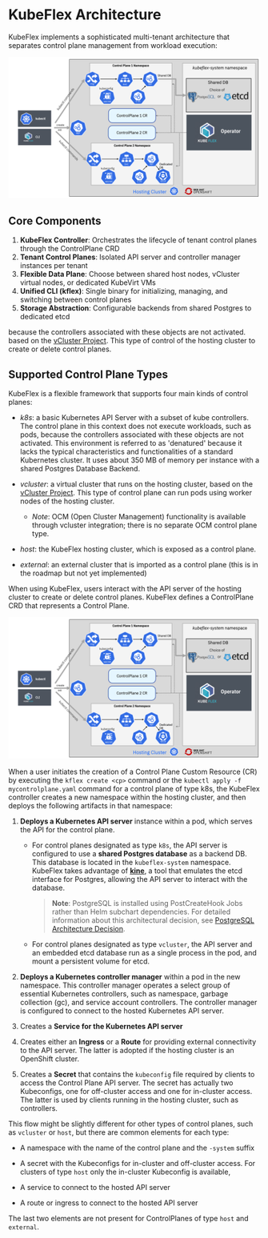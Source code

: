 # KubeFlex Architecture

KubeFlex implements a sophisticated multi-tenant architecture that separates control plane management from workload execution:

![KubeFlex Architecture](./images/kubeflex-architecture.png)

## Core Components

1. **KubeFlex Controller**: Orchestrates the lifecycle of tenant control planes through the ControlPlane CRD
2. **Tenant Control Planes**: Isolated API server and controller manager instances per tenant
3. **Flexible Data Plane**: Choose between shared host nodes, vCluster virtual nodes, or dedicated KubeVirt VMs
4. **Unified CLI (kflex)**: Single binary for initializing, managing, and switching between control planes
5. **Storage Abstraction**: Configurable backends from shared Postgres to dedicated etcd

because the controllers associated with these objects are not activated. 
based on the  [vCluster Project](https://www.vcluster.com). This type of control 
of the hosting cluster to create or delete control planes.

## Supported Control Plane Types

KubeFlex is a flexible framework that supports four main kinds of control planes:

- *k8s*: a basic Kubernetes API Server with a subset of kube controllers. The control plane in this context does not execute workloads, such as pods, because the controllers associated with these objects are not activated. This environment is referred to as 'denatured' because it lacks the typical characteristics and functionalities of a standard Kubernetes cluster. It uses about 350 MB of memory per instance with a shared Postgres Database Backend.

- *vcluster*: a virtual cluster that runs on the hosting cluster, based on the [vCluster Project](https://www.vcluster.com). This type of control plane can run pods using worker nodes of the hosting cluster. 
  - *Note*: OCM (Open Cluster Management) functionality is available through vcluster integration; there is no separate OCM control plane type.

- *host*: the KubeFlex hosting cluster, which is exposed as a control plane.

- *external*: an external cluster that is imported as a control plane (this is in the roadmap but not yet implemented)

When using KubeFlex, users interact with the API server of the hosting cluster to create or delete control planes. KubeFlex defines a ControlPlane CRD that represents a Control Plane.

![image info](./images/kubeflex-architecture.png)

When a user initiates the creation of a Control Plane Custom Resource (CR) by
executing the `kflex create <cp>` command or the `kubectl apply -f mycontrolplane.yaml` 
command for a control plane of type k8s, the KubeFlex controller creates a new namespace 
within the hosting cluster, and then deploys the following artifacts in that namespace:

1. **Deploys a Kubernetes API server** instance within a pod, which
    serves the API for the control plane.

    - For control planes designated as type `k8s`, the API server is
      configured to use a **shared Postgres database** as a backend DB.
      This database is located in the `kubeflex-system` namespace. KubeFlex takes advantage of
      [**<u>kine</u>**](https://github.com/k3s-io/kine), a tool that
      emulates the etcd interface for Postgres, allowing the API server
      to interact with the database.
      
      > **Note**: PostgreSQL is installed using PostCreateHook Jobs rather than Helm subchart dependencies. 
      > For detailed information about this architectural decision, see [PostgreSQL Architecture Decision](./postgresql-architecture-decision.md).

    - For control planes designated as type `vcluster`, the API
      server and an embedded etcd database run as a single process in
      the pod, and mount a persistent volume for etcd.

2.  **Deploys a Kubernetes controller manager** within a pod in the new
    namespace. This controller manager operates a select group of
    essential Kubernetes controllers, such as namespace, garbage
    collection (gc), and service account controllers. The controller
    manager is configured to connect to the hosted Kubernetes API
    server.

3.  Creates a **Service for the Kubernetes API server**

4.  Creates either an **Ingress** or a **Route** for providing external
    connectivity to the API server. The latter is adopted if the hosting
    cluster is an OpenShift cluster.

5.  Creates a **Secret** that contains the `kubeconfig` file required by
    clients to access the Control Plane API server. The secret has
    actually two Kubeconfigs, one for off-cluster access and one for
    in-cluster access. The latter is used by clients running in the
    hosting cluster, such as controllers.

This flow might be slightly different for other types of control planes, such as
`vcluster` or `host`, but there are common elements for each type:

- A namespace with the name of the control plane and the `-system` suffix

- A secret with the Kubeconfigs for in-cluster and off-cluster access.
  For clusters of type `host` only the in-cluster Kubeconfig is available,

- A service to connect to the hosted API server

- A route or ingress to connect to the hosted API server 

The last two elements are not present for ControlPlanes of type `host` and `external`.
